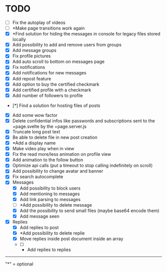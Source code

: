 
# TODO

 - [ ] Fix the autoplay of videos
 - [ ] *Make page transitions work again
 - [x] *Find solution for hiding the messages in console for legacy files stored locally
 - [x] Add possibility to add and remove users from groups
 - [x] Add message groups
 - [x] Fix profile pictures
 - [x] Add auto scroll to bottom on messages page
 - [x] Fix notifications
 - [x] Add notifications for new messages
 - [x] Add repost feature
 - [x] Add option to buy the certified checkmark
 - [x] Add certified profile with a checkmark
 - [x] Add number of followers to profile
 - [*] Find a solution for hosting files of posts
 - [x] Add some wow factor
 - [x] Delete confidential infos like passwords and subscriptions sent to the +page.svelte by the +page.server.js
 - [x] Truncate long post text
 - [x] Be able to delete file in new post creation
 - [x] *Add a display name
 - [x] Make video play when in view
 - [x] Fix the read more/less animation on profile view
 - [x] Add animation to the follow button
 - [x] Optimize api calls (put a timeout to stop calling indefinitely on scroll)
 - [x] Add possibility to change avatar and banner
 - [x] Fix search autocomplete
 - [x] Messages
     - [x] Add possibility to block users
     - [x] Add mentioning to messages
     - [x] Add link parsing to messages
     - [ ] *Add possibility to delete message
     - [x] Add the possibility to send small files (maybe base64 encode them)
     - [x] Add message seen 
 - [x] Replies
     - [x] Add replies to post 
     - [x] *Add possibility to delete replie
     - [x] Move replies inside post document inside an array
     - [ ] * Add replies to replies

---

"*" = optional